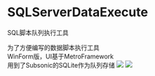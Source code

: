 # SQLServerDataExecute
SQL脚本队列执行工具

为了方便编写的数据脚本执行工具  
WinForm版，UI基于MetroFramework  
用到了Subsonic的SQLite作为队列存储
<img src="http://photo.yupoo.com/leeolevis/EMCNWV65/medish.jpg"></img>
<img src="http://photo.yupoo.com/leeolevis/EMCNXsD4/medish.jpg"></img>
